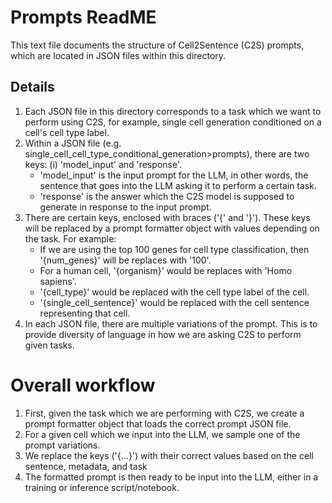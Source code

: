 # Prompts ReadME
This text file documents the structure of Cell2Sentence (C2S) prompts, which are located in JSON files
within this directory.

## Details
1. Each JSON file in this directory corresponds to a task which we want to perform using C2S, for example, single cell generation conditioned on a cell's cell type label.
2. Within a JSON file (e.g. single_cell_cell_type_conditional_generation>prompts), there are two keys: (i) 'model_input' and 'response'.
    - 'model_input' is the input prompt for the LLM, in other words, the sentence that goes into the LLM asking it to perform a certain task.
    - 'response' is the answer which the C2S model is supposed to generate in response to the input prompt.
3. There are certain keys, enclosed with braces ('{' and '}'). These keys will be replaced by a prompt formatter object with values depending on the task. For example:
    - If we are using the top 100 genes for cell type classification, then '{num_genes}' will be replaces with '100'.
    - For a human cell, '{organism}' would be replaces with 'Homo sapiens'.
    - '{cell_type}' would be replaced with the cell type label of the cell.
    - '{single_cell_sentence}' would be replaced with the cell sentence representing that cell.
4. In each JSON file, there are multiple variations of the prompt. This is to provide diversity of language in how we are asking C2S to perform given tasks.

# Overall workflow
1. First, given the task which we are performing with C2S, we create a prompt formatter object that loads the correct prompt JSON file.
2. For a given cell which we input into the LLM, we sample one of the prompt variations.
3. We replace the keys ('{...}') with their correct values based on the cell sentence, metadata, and task
4. The formatted prompt is then ready to be input into the LLM, either in a training or inference script/notebook.
